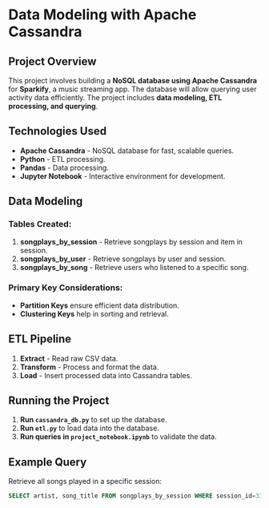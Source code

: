 # Data Modeling with Apache Cassandra

## Project Overview
This project involves building a **NoSQL database using Apache Cassandra** for **Sparkify**, a music streaming app. The database will allow querying user activity data efficiently. The project includes **data modeling, ETL processing, and querying**.

## Technologies Used
- **Apache Cassandra** - NoSQL database for fast, scalable queries.
- **Python** - ETL processing.
- **Pandas** - Data processing.
- **Jupyter Notebook** - Interactive environment for development.

## Data Modeling
### Tables Created:
1. **songplays_by_session** - Retrieve songplays by session and item in session.
2. **songplays_by_user** - Retrieve songplays by user and session.
3. **songplays_by_song** - Retrieve users who listened to a specific song.

### Primary Key Considerations:
- **Partition Keys** ensure efficient data distribution.
- **Clustering Keys** help in sorting and retrieval.

## ETL Pipeline
1. **Extract** - Read raw CSV data.
2. **Transform** - Process and format the data.
3. **Load** - Insert processed data into Cassandra tables.

## Running the Project
1. **Run `cassandra_db.py`** to set up the database.
2. **Run `etl.py`** to load data into the database.
3. **Run queries in `project_notebook.ipynb`** to validate the data.

## Example Query
Retrieve all songs played in a specific session:
```sql
SELECT artist, song_title FROM songplays_by_session WHERE session_id=338 AND item_in_session=4;
```
